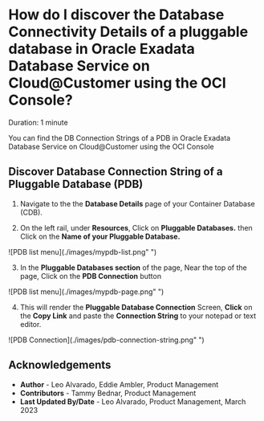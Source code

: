 # How do I discover the Database Connectivity Details of a pluggable database in Oracle Exadata Database Service on Cloud@Customer using the OCI Console?
Duration: 1 minute

You can find the DB Connection Strings of a PDB in Oracle Exadata Database Service on Cloud@Customer using the OCI Console
 
## Discover Database Connection String of a Pluggable Database (PDB)

1. Navigate to the the **Database Details** page of your Container Database (CDB).

2. On the left rail, under **Resources**, Click on **Pluggable Databases.** then Click on the **Name of your Pluggable Database.**

  ![PDB list menu](./images/mypdb-list.png" ")

3. In the **Pluggable Databases section** of the page, Near the top of the page, Click on the **PDB Connection** button

  ![PDB list menu](./images/mypdb-page.png" ")

4. This will render the **Pluggable Database Connection** Screen, **Click** on the **Copy  Link** and paste the **Connection String** to your notepad or text editor.

  ![PDB Connection](./images/pdb-connection-string.png" ")


## Acknowledgements
* **Author** - Leo Alvarado, Eddie Ambler, Product Management
* **Contributors** -  Tammy Bednar, Product Management
* **Last Updated By/Date** - Leo Alvarado, Product Management, March 2023

